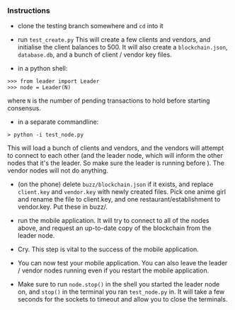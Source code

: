 ### Instructions
- clone the testing branch somewhere and `cd` into it

- run `test_create.py`
This will create a few clients and vendors, and initialise the client balances to 500. It will also create a `blockchain.json`, `database.db`, and a bunch of client / vendor key files.

- in a python shell:
```
>>> from leader import Leader
>>> node = Leader(N) 
```
where `N` is the number of pending transactions to hold before starting consensus.

- in a separate commandline:
```
> python -i test_node.py
```
This will load a bunch of clients and vendors, and the vendors will attempt to connect to each other (and the leader node, which will inform the other nodes that it's the leader. So make sure the leader is running before ). The vendor nodes will not do anything.

- (on the phone) delete `buzz/blockchain.json` if it exists, and replace `client.key` and `vendor.key` with newly created files. Pick one anime girl and rename the file to client.key, and one restaurant/establishment to vendor.key. Put these in buzz/.

- run the mobile application. It will try to connect to all of the nodes above, and request an up-to-date copy of the blockchain from the leader node.

- Cry. This step is vital to the success of the mobile application.

- You can now test your mobile application. You can also leave the leader / vendor nodes running even if you restart the mobile application.

- Make sure to run `node.stop()` in the shell you started the leader node on, and `stop()` in the terminal you ran `test_node.py` in. It will take a few seconds for the sockets to timeout and allow you to close the terminals.
